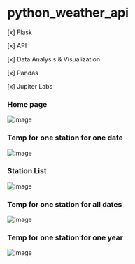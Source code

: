 # python_weather_api



[x] Flask

[x] API

[x] Data Analysis & Visualization

[x] Pandas

[x] Jupiter Labs



### Home page
![image](https://github.com/hashinil/python_weather_api/assets/33922245/8c0c2522-4d33-4f42-b012-79a3a2b3ac0e)



### Temp for one station for one date
![image](https://github.com/hashinil/python_weather_api/assets/33922245/48e0b11f-b221-43c5-990b-423fd30ef6d5)



### Station List
![image](https://github.com/hashinil/python_weather_api/assets/33922245/818caffd-ce90-4f6c-b65d-46498047753b)



### Temp for one station for all dates
![image](https://github.com/hashinil/python_weather_api/assets/33922245/f70828a2-75bd-4597-a72a-f5b26d63537b)



### Temp for one station for one year
![image](https://github.com/hashinil/python_weather_api/assets/33922245/fc017a15-c171-4766-8208-241797486dc9)












